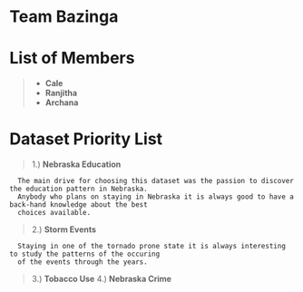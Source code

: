 # Team Bazinga

# List of Members

> * **Cale**
> * **Ranjitha**
> * **Archana**

# Dataset Priority List

> 1.) **Nebraska Education** 

      The main drive for choosing this dataset was the passion to discover the education pattern in Nebraska. 
      Anybody who plans on staying in Nebraska it is always good to have a back-hand knowledge about the best 
      choices available. 
      
> 2.) **Storm Events**

      Staying in one of the tornado prone state it is always interesting to study the patterns of the occuring 
      of the events through the years.
      
> 3.) **Tobacco Use**
> 4.) **Nebraska Crime**
